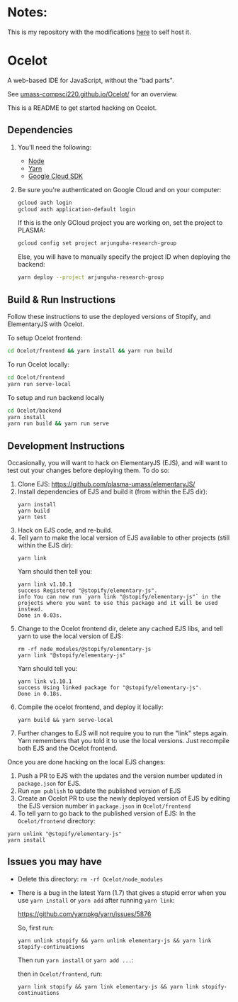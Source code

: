# Notes: 
This is my repository with the modifications [here](https://github.com/umass-compsci220/Ocelot/issues/131) to self host it.

# Ocelot

A web-based IDE for JavaScript, without the "bad parts".

See [umass-compsci220.github.io/Ocelot/](https://umass-compsci220.github.io/Ocelot/) for an overview.

This is a README to get started hacking on Ocelot.

## Dependencies

1. You'll need the following:
    - [Node](https://nodejs.org/en/)
    - [Yarn](https://www.yarnpkg.com)
    - [Google Cloud SDK](https://cloud.google.com/sdk/)

1. Be sure you're authenticated on Google Cloud and on your computer:
    ```bash
    gcloud auth login
    gcloud auth application-default login
    ```
    If this is the only GCloud project you are working on, set the project to PLASMA:
    ```bash
    gcloud config set project arjunguha-research-group
    ```
    Else, you will have to manually specify the project ID when deploying the backend:
    ```bash
    yarn deploy --project arjunguha-research-group
    ```

## Build & Run Instructions
Follow these instructions to use the deployed versions of Stopify, and ElementaryJS with Ocelot.

To setup Ocelot frontend:

```bash
cd Ocelot/frontend && yarn install && yarn run build
```

To run Ocelot locally:

```bash
cd Ocelot/frontend
yarn run serve-local
```

To setup and run backend locally

```bash
cd Ocelot/backend
yarn install
yarn run build && yarn run serve
```

## Development Instructions

Occasionally, you will want to hack on ElementaryJS (EJS), and will want to test out your changes before deploying them. To do so:

1. Clone EJS: https://github.com/plasma-umass/elementaryJS/
1. Install dependencies of EJS and build it (from within the EJS dir):
    ```
    yarn install
    yarn build
    yarn test
    ```
1. Hack on EJS code, and re-build.
1. Tell yarn to make the local version of EJS available to other projects (still within the EJS dir):
    ```
    yarn link
    ```
    Yarn should then tell you:
    ```
    yarn link v1.10.1
    success Registered "@stopify/elementary-js".
    info You can now run `yarn link "@stopify/elementary-js"` in the projects where you want to use this package and it will be used instead.
    Done in 0.03s.
    ```
1. Change to the Ocelot frontend dir, delete any cached EJS libs, and tell yarn to use the local version of EJS:
    ```
    rm -rf node_modules/@stopify/elementary-js
    yarn link "@stopify/elementary-js"
    ```
    Yarn should tell you:
    ```
    yarn link v1.10.1
    success Using linked package for "@stopify/elementary-js".
    Done in 0.18s.
    ```
1. Compile the ocelot frontend, and deploy it locally:
    ```
    yarn build && yarn serve-local
    ```
1. Further changes to EJS will not require you to run the "link" steps again. Yarn remembers that you told it to use the local versions. Just recompile both EJS and the Ocelot frontend.

Once you are done hacking on the local EJS changes:
1. Push a PR to EJS with the updates and the version number updated in `package.json` for EJS.
1. Run `npm publish` to update the published version of EJS
1. Create an Ocelot PR to use the newly deployed version of EJS by editing the EJS version number in `package.json` in `Ocelot/frontend`
1. To tell yarn to go back to the published version of EJS:
In the `Ocelot/frontend` directory:
```
yarn unlink "@stopify/elementary-js"
yarn install
```

## Issues you may have

- Delete this directory: `rm -rf Ocelot/node_modules`

- There is a bug in the latest Yarn (1.7) that gives a stupid error when you
  use `yarn install` or `yarn add` after running `yarn link`:

  https://github.com/yarnpkg/yarn/issues/5876

  So, first run:

  ```
  yarn unlink stopify && yarn unlink elementary-js && yarn link stopify-continuations
  ```

  Then run `yarn install` or `yarn add ...`:

  then in `Ocelot/frontend`, run:

  ```
  yarn link stopify && yarn link elementary-js && yarn link stopify-continuations
  ```
